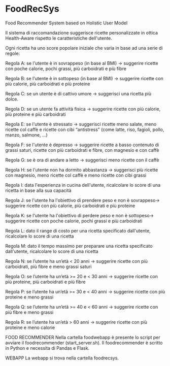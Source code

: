 # FoodRecSys
Food Recommender System based on Holistic User Model

Il sistema di raccomandazione suggerisce ricette personalizzate in ottica Health-Aware rispetto le caratteristiche dell'utente.

Ogni ricetta ha uno score popolare iniziale che varia in base ad una serie di regole:

Regola A: se l'utente è in sovrappeso (in base al BMI) → suggerire ricette con poche calorie, pochi grassi, più carboidrati e più fibre

Regola B: se l'utente è in sottopeso (in base al BMI) → suggerire ricette con più calorie, più carboidrati e più proteine

Regola C: se un utente è di cattivo umore → suggerisci una ricetta più dolce.

Regola D: se un utente fa attività fisica → suggerire ricette con più calorie, più proteine e più carboidrati 

Regola E: se l'utente è stressato → suggerisci ricette meno salate, meno ricette col caffè e ricette con cibi “antistress” (come latte, riso, fagioli, pollo, manzo, salmone, …)

Regola F: se l'utente è depresso → suggerire ricette a basso contenuto di grassi saturi, ricette con più carboidrati e fibre, con magnesio e con caffè

Regola G: se è ora di andare a letto → suggerisci meno ricette con il caffè 

Regola H: se l'utente non ha dormito abbastanza → suggerisci più ricette con magnesio, meno ricette col caffè e meno ricette con cibi grassi

Regola I: data l'esperienza in cucina dell'utente, ricalcolare lo score di una ricetta in base alla sua capacità

Regola J: se l'utente ha l'obiettivo di prendere peso e non è sovrappeso→ suggerire ricette con più calorie, più carboidrati e più proteine

Regola K: se l'utente ha l'obiettivo di perdere peso e non è sottopeso→ suggerire ricette con poche calorie, pochi grassi e più carboidrati

Regola L: dato il range di costo per una ricetta specificato dall'utente, ricalcolare lo score di una ricetta

Regola M: dato il tempo massimo per preparare una ricetta specificato dall'utente, ricalcolare lo score di una ricetta

Regola N: se l’utente ha un’età < 20 anni → suggerire ricette con più carboidrati, più fibre e meno grassi saturi

Regola O: se l’utente ha un’età >= 20 e < 30 anni → suggerire ricette con più proteine, più carboidrati e più fibre

Regola P: se l’utente ha un’età >= 30 e < 40 anni → suggerire ricette con più proteine e meno grassi

Regola Q: se l’utente ha un’età >= 40 e < 60 anni → suggerire ricette con più fibre e meno grassi

Regola R: se l’utente ha un’età > 60 anni → suggerire ricette con più proteine e meno calorie 


FOOD RECOMMENDER
Nella cartella foodwebapp è presente lo script per avviare il foodrecommender (start_server.sh).
Il foodrecommender è scritto in Python e necessita di Pandas e Flask.

WEBAPP
La webapp si trova nella cartella foodrecsys.
